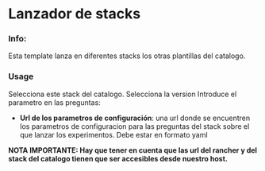 <!-- README FOR RANCHER CATALOG -->
# Lanzador de stacks

### Info:

 Esta template lanza en diferentes stacks los otras plantillas del catalogo. 

### Usage

 Selecciona este stack del catalogo.
 Selecciona la version
 Introduce el parametro en las preguntas:
- **Url de los parametros de configuración**: una url donde se encuentren los parametros de configuracion para las preguntas del stack sobre el que lanzar los experimentos. Debe estar en formato yaml

**NOTA IMPORTANTE: Hay que tener en cuenta que las url del rancher y del stack del catalogo tienen que ser accesibles desde nuestro host.**
